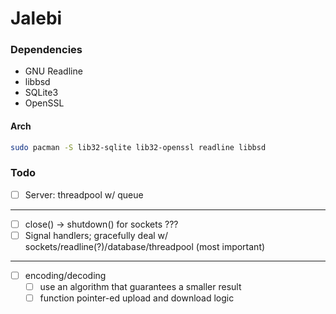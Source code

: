 # Jalebi

### Dependencies

- GNU Readline
- libbsd
- SQLite3
- OpenSSL

#### Arch

```bash
sudo pacman -S lib32-sqlite lib32-openssl readline libbsd
```

### Todo

- [ ] Server: threadpool w/ queue

---

- [ ] close() -> shutdown() for sockets ???
- [ ] Signal handlers; gracefully deal w/ sockets/readline(?)/database/threadpool (most important)

---

- [ ] encoding/decoding
    - [ ] use an algorithm that guarantees a smaller result
    - [ ] function pointer-ed upload and download logic
